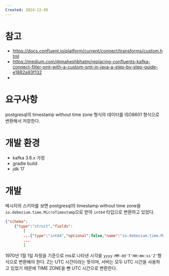 ```yaml
---
Created: 2024-12-09
---
```

# 참고
- https://docs.confluent.io/platform/current/connect/transforms/custom.html
- https://medium.com/@maheshbhatm/replacing-confluents-kafka-connect-filter-smt-with-a-custom-smt-in-java-a-step-by-step-guide-e1882a93f132
- [](https://www.confluent.io/blog/kafka-connect-single-message-transformation-tutorial-with-examples/?session_ref=https://www.google.com/&_ga=2.238432201.896469771.1733720144-1465531381.1731048925&_gac=1.150693572.1732606365.CjwKCAiA3ZC6BhBaEiwAeqfvygiZ0aZ1sqUgRIlk-bJnwRg-psgtuGxVoD9KophieCYBwugSOM6bMBoCTvYQAvD_BwE&_gl=1*1ukfh6g*_gcl_aw*R0NMLjE3MzI2MDYzNjUuQ2p3S0NBaUEzWkM2QmhCYUVpd0FlcWZ2eWdpWjBhWjFzcVVnUklsay1iSm53UmctcHNndHVHeFZvRDlLb3BoaWVDWUJ3dWdTT002Yk1Cb0NUdllRQXZEX0J3RQ..*_gcl_au*Njk0MDcyNjEzLjE3MzEwNDg5MjQ.*_ga*MTQ2NTUzMTM4MS4xNzMxMDQ4OTI1*_ga_D2D3EGKSGD*MTczMzcyMDE0NC40LjEuMTczMzcyMDE1MC41NC4wLjA.)
# 요구사항
postgresql의 timestamp without time zone 형식의 데이터를 ISO8601 형식으로 변환해서 저장한다.

# 개발 환경
- kafka 3.6.x 가정
- gradle build
- jdk 17

# 개발
메시지의 스키마를 보면 postgresql의 timestamp without time zone을`io.debezium.time.MicroTimestamp`으로 받아 `int64` 타입으로 변환하고 있었다.
```json
{"schema": 
	{"type":"struct","fields":
		[
		...{"type":"int64","optional":false,"name":"io.debezium.time.MicroTimestamp","version":1,"field":"created_at"},
		... 
		]
```

1970년 1월 1일 자정을 기준으로 ms로 나타낸 시각을 `yyyy-MM-dd'T'HH:mm:ss'Z'`형식으로 변환해야 한다. Z는 UTC 시간이라는 뜻이며, 서버는 모두 UTC 시간을 사용하고 있었기 때문에 TIME ZONE을 뺀 UTC 시간으로 변환한다.
